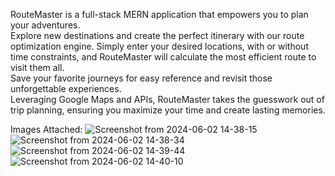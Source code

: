 RouteMaster is a full-stack MERN application that empowers you to plan your adventures.  
Explore new destinations and create the perfect itinerary with our route optimization engine. 
Simply enter your desired locations, with or without time constraints, and RouteMaster will calculate the most efficient route to visit them all.  
Save your favorite journeys for easy reference and revisit those unforgettable experiences.  
Leveraging Google Maps and APIs, RouteMaster takes the guesswork out of trip planning, ensuring you maximize your time and create lasting memories.

Images Attached:
![Screenshot from 2024-06-02 14-38-15](https://github.com/abhi-2910/Milkman-shortest-path-finder/assets/129685214/fb19e507-dcc9-4813-ad05-07a4420e0422)
![Screenshot from 2024-06-02 14-38-34](https://github.com/abhi-2910/Milkman-shortest-path-finder/assets/129685214/78f190bc-2782-4ae9-a3aa-33e07c7ba45f)
![Screenshot from 2024-06-02 14-39-44](https://github.com/abhi-2910/Milkman-shortest-path-finder/assets/129685214/b5f2f582-b129-41c6-bd2d-607d0923bf90)
![Screenshot from 2024-06-02 14-40-10](https://github.com/abhi-2910/Milkman-shortest-path-finder/assets/129685214/ba36e182-6acb-40e4-a888-115fd77140d0)
